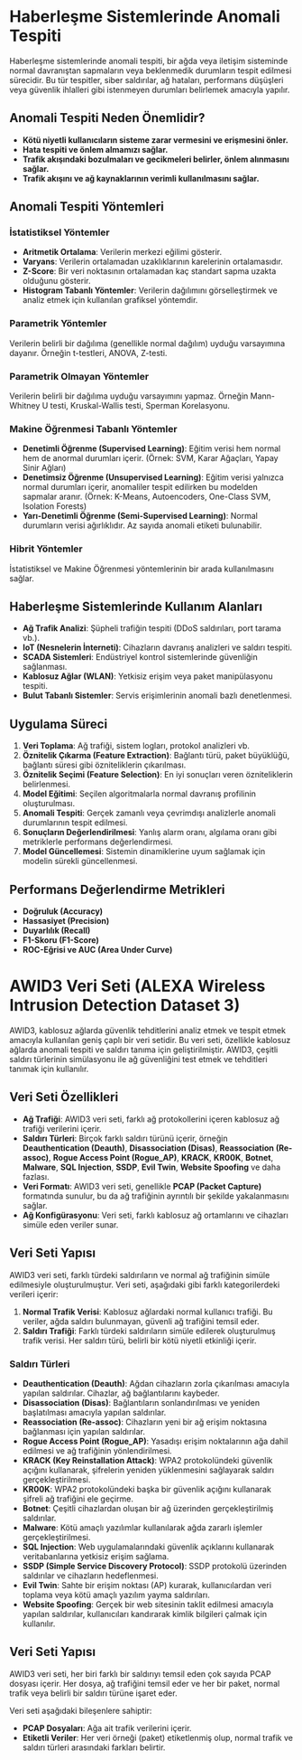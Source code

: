 # Haberleşme Sistemlerinde Anomali Tespiti

Haberleşme sistemlerinde anomali tespiti, bir ağda veya iletişim sisteminde normal davranıştan sapmaların veya beklenmedik durumların tespit edilmesi sürecidir. Bu tür tespitler, siber saldırılar, ağ hataları, performans düşüşleri veya güvenlik ihlalleri gibi istenmeyen durumları belirlemek amacıyla yapılır.

## Anomali Tespiti Neden Önemlidir?

- **Kötü niyetli kullanıcıların sisteme zarar vermesini ve erişmesini önler.**
- **Hata tespiti ve önlem almamızı sağlar.**
- **Trafik akışındaki bozulmaları ve gecikmeleri belirler, önlem alınmasını sağlar.**
- **Trafik akışını ve ağ kaynaklarının verimli kullanılmasını sağlar.**

## Anomali Tespiti Yöntemleri

### İstatistiksel Yöntemler
- **Aritmetik Ortalama**: Verilerin merkezi eğilimi gösterir.
- **Varyans**: Verilerin ortalamadan uzaklıklarının karelerinin ortalamasıdır.
- **Z-Score**: Bir veri noktasının ortalamadan kaç standart sapma uzakta olduğunu gösterir.
- **Histogram Tabanlı Yöntemler**: Verilerin dağılımını görselleştirmek ve analiz etmek için kullanılan grafiksel yöntemdir.

### Parametrik Yöntemler
Verilerin belirli bir dağılıma (genellikle normal dağılım) uyduğu varsayımına dayanır. Örneğin t-testleri, ANOVA, Z-testi.

### Parametrik Olmayan Yöntemler
Verilerin belirli bir dağılıma uyduğu varsayımını yapmaz. Örneğin Mann-Whitney U testi, Kruskal-Wallis testi, Sperman Korelasyonu.

### Makine Öğrenmesi Tabanlı Yöntemler
- **Denetimli Öğrenme (Supervised Learning)**: Eğitim verisi hem normal hem de anormal durumları içerir. (Örnek: SVM, Karar Ağaçları, Yapay Sinir Ağları)
- **Denetimsiz Öğrenme (Unsupervised Learning)**: Eğitim verisi yalnızca normal durumları içerir, anomaliler tespit edilirken bu modelden sapmalar aranır. (Örnek: K-Means, Autoencoders, One-Class SVM, Isolation Forests)
- **Yarı-Denetimli Öğrenme (Semi-Supervised Learning)**: Normal durumların verisi ağırlıklıdır. Az sayıda anomali etiketi bulunabilir.

### Hibrit Yöntemler
İstatistiksel ve Makine Öğrenmesi yöntemlerinin bir arada kullanılmasını sağlar.

## Haberleşme Sistemlerinde Kullanım Alanları

- **Ağ Trafik Analizi**: Şüpheli trafiğin tespiti (DDoS saldırıları, port tarama vb.).
- **IoT (Nesnelerin İnterneti)**: Cihazların davranış analizleri ve saldırı tespiti.
- **SCADA Sistemleri**: Endüstriyel kontrol sistemlerinde güvenliğin sağlanması.
- **Kablosuz Ağlar (WLAN)**: Yetkisiz erişim veya paket manipülasyonu tespiti.
- **Bulut Tabanlı Sistemler**: Servis erişimlerinin anomali bazlı denetlenmesi.

## Uygulama Süreci

1. **Veri Toplama**: Ağ trafiği, sistem logları, protokol analizleri vb.
2. **Öznitelik Çıkarma (Feature Extraction)**: Bağlantı türü, paket büyüklüğü, bağlantı süresi gibi özniteliklerin çıkarılması.
3. **Öznitelik Seçimi (Feature Selection)**: En iyi sonuçları veren özniteliklerin belirlenmesi.
4. **Model Eğitimi**: Seçilen algoritmalarla normal davranış profilinin oluşturulması.
5. **Anomali Tespiti**: Gerçek zamanlı veya çevrimdışı analizlerle anomali durumlarının tespit edilmesi.
6. **Sonuçların Değerlendirilmesi**: Yanlış alarm oranı, algılama oranı gibi metriklerle performans değerlendirmesi.
7. **Model Güncellemesi**: Sistemin dinamiklerine uyum sağlamak için modelin sürekli güncellenmesi.

## Performans Değerlendirme Metrikleri

- **Doğruluk (Accuracy)**
- **Hassasiyet (Precision)**
- **Duyarlılık (Recall)**
- **F1-Skoru (F1-Score)**
- **ROC-Eğrisi ve AUC (Area Under Curve)**

# AWID3 Veri Seti (ALEXA Wireless Intrusion Detection Dataset 3)

AWID3, kablosuz ağlarda güvenlik tehditlerini analiz etmek ve tespit etmek amacıyla kullanılan geniş çaplı bir veri setidir. Bu veri seti, özellikle kablosuz ağlarda anomali tespiti ve saldırı tanıma için geliştirilmiştir. AWID3, çeşitli saldırı türlerinin simülasyonu ile ağ güvenliğini test etmek ve tehditleri tanımak için kullanılır.

## Veri Seti Özellikleri

- **Ağ Trafiği**: AWID3 veri seti, farklı ağ protokollerini içeren kablosuz ağ trafiği verilerini içerir.
- **Saldırı Türleri**: Birçok farklı saldırı türünü içerir, örneğin **Deauthentication (Deauth)**, **Disassociation (Disas)**, **Reassociation (Re-assoc)**, **Rogue Access Point (Rogue_AP)**, **KRACK**, **KR00K**, **Botnet**, **Malware**, **SQL Injection**, **SSDP**, **Evil Twin**, **Website Spoofing** ve daha fazlası.
- **Veri Formatı**: AWID3 veri seti, genellikle **PCAP (Packet Capture)** formatında sunulur, bu da ağ trafiğinin ayrıntılı bir şekilde yakalanmasını sağlar.
- **Ağ Konfigürasyonu**: Veri seti, farklı kablosuz ağ ortamlarını ve cihazları simüle eden veriler sunar.

## Veri Seti Yapısı

AWID3 veri seti, farklı türdeki saldırıların ve normal ağ trafiğinin simüle edilmesiyle oluşturulmuştur. Veri seti, aşağıdaki gibi farklı kategorilerdeki verileri içerir:

1. **Normal Trafik Verisi**: Kablosuz ağlardaki normal kullanıcı trafiği. Bu veriler, ağda saldırı bulunmayan, güvenli ağ trafiğini temsil eder.
2. **Saldırı Trafiği**: Farklı türdeki saldırıların simüle edilerek oluşturulmuş trafik verisi. Her saldırı türü, belirli bir kötü niyetli etkinliği içerir.

### Saldırı Türleri
- **Deauthentication (Deauth)**: Ağdan cihazların zorla çıkarılması amacıyla yapılan saldırılar. Cihazlar, ağ bağlantılarını kaybeder.
- **Disassociation (Disas)**: Bağlantıların sonlandırılması ve yeniden başlatılması amacıyla yapılan saldırılar.
- **Reassociation (Re-assoc)**: Cihazların yeni bir ağ erişim noktasına bağlanması için yapılan saldırılar.
- **Rogue Access Point (Rogue_AP)**: Yasadışı erişim noktalarının ağa dahil edilmesi ve ağ trafiğinin yönlendirilmesi.
- **KRACK (Key Reinstallation Attack)**: WPA2 protokolündeki güvenlik açığını kullanarak, şifrelerin yeniden yüklenmesini sağlayarak saldırı gerçekleştirilmesi.
- **KR00K**: WPA2 protokolündeki başka bir güvenlik açığını kullanarak şifreli ağ trafiğini ele geçirme.
- **Botnet**: Çeşitli cihazlardan oluşan bir ağ üzerinden gerçekleştirilmiş saldırılar.
- **Malware**: Kötü amaçlı yazılımlar kullanılarak ağda zararlı işlemler gerçekleştirilmesi.
- **SQL Injection**: Web uygulamalarındaki güvenlik açıklarını kullanarak veritabanlarına yetkisiz erişim sağlama.
- **SSDP (Simple Service Discovery Protocol)**: SSDP protokolü üzerinden saldırılar ve cihazların hedeflenmesi.
- **Evil Twin**: Sahte bir erişim noktası (AP) kurarak, kullanıcılardan veri toplama veya kötü amaçlı yazılım yayma saldırıları.
- **Website Spoofing**: Gerçek bir web sitesinin taklit edilmesi amacıyla yapılan saldırılar, kullanıcıları kandırarak kimlik bilgileri çalmak için kullanılır.

## Veri Seti Yapısı

AWID3 veri seti, her biri farklı bir saldırıyı temsil eden çok sayıda PCAP dosyası içerir. Her dosya, ağ trafiğini temsil eder ve her bir paket, normal trafik veya belirli bir saldırı türüne işaret eder.

Veri seti aşağıdaki bileşenlere sahiptir:

- **PCAP Dosyaları**: Ağa ait trafik verilerini içerir.
- **Etiketli Veriler**: Her veri örneği (paket) etiketlenmiş olup, normal trafik ve saldırı türleri arasındaki farkları belirtir.
